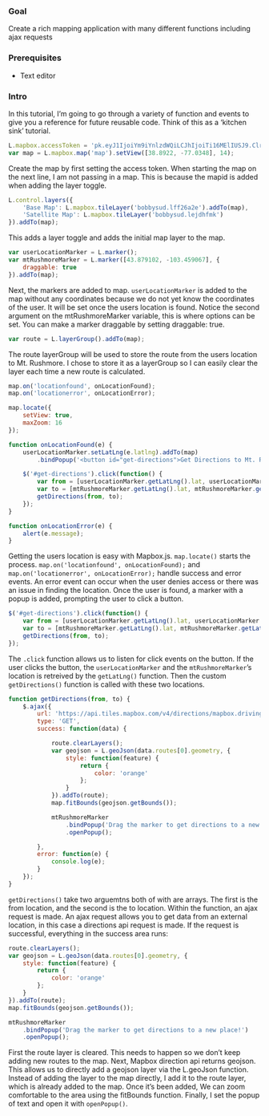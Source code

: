 ### Goal

Create a rich mapping application with many different functions including ajax requests

### Prerequisites
* Text editor

### Intro

In this tutorial, I’m going to go through a variety of function and events to give you a reference for future reusable code. Think of this as a ‘kitchen sink’ tutorial. 

```javascript
L.mapbox.accessToken = 'pk.eyJ1IjoiYm9iYnlzdWQiLCJhIjoiTi16MElIUSJ9.Clrqck--7WmHeqqvtFdYig';
var map = L.mapbox.map('map').setView([38.8922, -77.0348], 14);
```

Create the map by first setting the access token. When starting the map on the next line, I am not passing in a map. This is because the mapid is added when adding the layer toggle. 

```javascript
L.control.layers({
    'Base Map': L.mapbox.tileLayer('bobbysud.lff26a2e').addTo(map),
    'Satellite Map': L.mapbox.tileLayer('bobbysud.lejdhfmk')
}).addTo(map);
```

This adds a layer toggle and adds the initial map layer to the map. 

```javascript
var userLocationMarker = L.marker();
var mtRushmoreMarker = L.marker([43.879102, -103.459067], {
    draggable: true
}).addTo(map);
```

Next, the markers are added to map. `userLocationMarker` is added to the map without any coordinates because we do not yet know the coordinates of the user. It will be set once the users location is found. Notice the second argument on the mtRushmoreMarker variable, this is where options can be set. You can make a marker draggable by setting draggable: true.

```javascript
var route = L.layerGroup().addTo(map);
```

The route layerGroup will be used to store the route from the users location to Mt. Rushmore. I chose to store it as a layerGroup so I can easily clear the layer each time a new route is calculated.

```javascript
map.on('locationfound', onLocationFound);
map.on('locationerror', onLocationError);

map.locate({
    setView: true,
    maxZoom: 16
});

function onLocationFound(e) {
    userLocationMarker.setLatLng(e.latlng).addTo(map)
        .bindPopup('<button id="get-directions">Get Directions to Mt. Rushmore.</button>').openPopup();

    $('#get-directions').click(function() {
        var from = [userLocationMarker.getLatLng().lat, userLocationMarker.getLatLng().lng];
        var to = [mtRushmoreMarker.getLatLng().lat, mtRushmoreMarker.getLatLng().lng];
        getDirections(from, to);
    });
}

function onLocationError(e) {
    alert(e.message);
}
```

Getting the users location is easy with Mapbox.js. `map.locate()` starts the process. `map.on('locationfound', onLocationFound);` and `map.on('locationerror', onLocationError);` handle success and error events. An error event can occur when the user denies access or there was an issue in finding the location. Once the user is found, a marker with a popup is added, prompting the user to click a button. 

```javascript
$('#get-directions').click(function() {
    var from = [userLocationMarker.getLatLng().lat, userLocationMarker.getLatLng().lng];
    var to = [mtRushmoreMarker.getLatLng().lat, mtRushmoreMarker.getLatLng().lng];
    getDirections(from, to);
});
```

The `.click` function allows us to listen for click events on the button. If the user clicks the button, the `userLocationMarker` and the `mtRushmoreMarker`’s location is retreived by the `getLatLng()` function. Then the custom `getDirections()` function  is called with these two locations. 

```javascript
function getDirections(from, to) {
    $.ajax({
        url: 'https://api.tiles.mapbox.com/v4/directions/mapbox.driving/' + from[1] + ',' + from[0] + ';' + to[1] + ',' + to[0] + '.json?instructions=html&geometry=polyline&access_token=pk.eyJ1IjoibWFwYm94IiwiYSI6IlhHVkZmaW8ifQ.hAMX5hSW-QnTeRCMAy9A8Q&geometry=geojson',
        type: 'GET',
        success: function(data) {

            route.clearLayers();
            var geojson = L.geoJson(data.routes[0].geometry, {
                style: function(feature) {
                    return {
                        color: 'orange'
                    };
                }
            }).addTo(route);
            map.fitBounds(geojson.getBounds());

            mtRushmoreMarker
                .bindPopup('Drag the marker to get directions to a new place!')
                .openPopup();

        },
        error: function(e) {
            console.log(e);
        }
    });
}
```

`getDirections()` take two arguemtns both of with are arrays. The first is the from location, and the second is the to location. Within the function, an ajax request is made. An ajax request allows you to get data from an external location, in this case a directions api request is made. If the request is successful, everything in the success area runs:

```javascript
route.clearLayers();
var geojson = L.geoJson(data.routes[0].geometry, {
    style: function(feature) {
        return {
            color: 'orange'
        };
    }
}).addTo(route);
map.fitBounds(geojson.getBounds());

mtRushmoreMarker
    .bindPopup('Drag the marker to get directions to a new place!')
    .openPopup();
```

First the route layer is cleared. This needs to happen so we don’t keep adding new routes to the map. Next, Mapbox direction api returns geojson. This allows us to directly add a geojson layer via the L.geoJson function. Instead of adding the layer to the map directly, I add it to the route layer, which is already added to the map. Once it’s been added, We can zoom comfortable to the area using the fitBounds function. Finally, I set the popup of text and open it with `openPopup()`.
